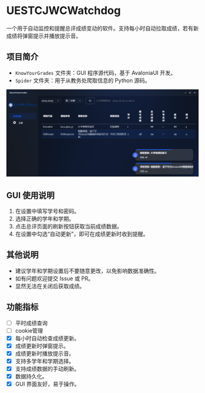 # UESTCJWCWatchdog

一个用于自动监控和提醒总评成绩变动的软件。支持每小时自动拉取成绩，若有新成绩将弹窗提示并播放提示音。

## 项目简介

- `KnowYourGrades` 文件夹：GUI 程序源代码，基于 AvaloniaUI 开发。
- `Spider` 文件夹：用于从教务处爬取信息的 Python 源码。

![预览](preview.png)

## GUI 使用说明

1. 在设置中填写学号和密码。
2. 选择正确的学年和学期。
3. 点击总评页面的刷新按钮获取当前成绩数据。
4. 在设置中勾选“自动更新”，即可在成绩更新时收到提醒。

## 其他说明

- 建议学年和学期设置后不要随意更改，以免影响数据准确性。
- 如有问题欢迎提交 Issue 或 PR。
- 显然无法在关闭后获取成绩。

## 功能指标

- [ ] 平时成绩查询
- [ ] cookie管理
- [x] 每小时自动检查成绩更新。
- [x] 成绩更新时弹窗提示。
- [x] 成绩更新时播放提示音。
- [x] 支持多学年和学期选择。
- [x] 支持成绩数据的手动刷新。
- [x] 数据持久化。
- [x] GUI 界面友好，易于操作。
